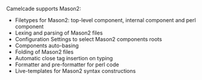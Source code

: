 Camelcade supports Mason2:
* Filetypes for Mason2: top-level component, internal component and perl component
* Lexing and parsing of Mason2 files
* Configuration Settings to select Mason2 components roots
* Components auto-basing
* Folding of Mason2 files
* Automatic close tag insertion on typing
* Formatter and pre-formatter for perl code
* Live-templates for Mason2 syntax constructions
